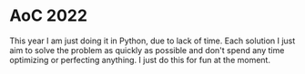 # AoC 2022 #
This year I am just doing it in Python, due to lack of time.
Each solution I just aim to solve the problem as quickly as possible and don't spend any time optimizing or perfecting anything.
I just do this for fun at the moment.